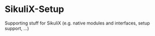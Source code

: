 SikuliX-Setup
=============

Supporting stuff for SikuliX (e.g. native modules and interfaces, setup support, ...)
